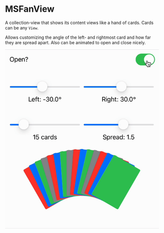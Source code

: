 # MSFanView

A collection-view that shows its content views like a hand of cards. Cards can be any `View`.

Allows customizing the angle of the left- and rightmost card and how far they are spread apart. Also can be animated to open and close nicely.

![Preview image](fan.gif)
